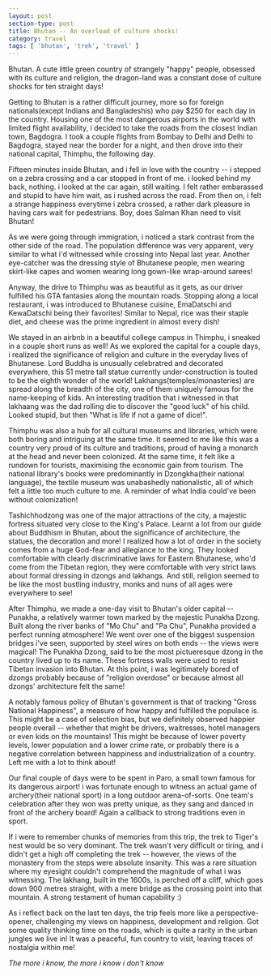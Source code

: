 ```yaml
---
layout: post
section-type: post
title: Bhutan -- An overload of culture shocks!
category: travel
tags: [ 'bhutan', 'trek', 'travel' ]
---
```


Bhutan. A cute little green country of strangely "happy" people, obsessed with its culture and religion, the dragon-land was a constant dose of culture shocks for ten straight days! 

Getting to Bhutan is a rather difficult journey, more so for foreign nationals(except Indians and Bangladeshis) who pay $250 for each day in the country. Housing one of the most dangerous airports in the world with limited flight availability, i decided to take the roads from the closest Indian town, Bagdogra. I took a couple flights from Bombay to Delhi and Delhi to Bagdogra, stayed near the border for a night, and then drove into their national capital, Thimphu, the following day. 

Fifteen minutes inside Bhutan, and i fell in love with the country -- i stepped on a zebra crossing and a car stopped in front of me. i looked behind my back, nothing. i looked at the car again, still waiting. I felt rather embarassed and stupid to have him wait, as i rushed across the road. From then on, i felt a strange happiness everytime i zebra crossed, a rather dark pleasure in having cars wait for pedestrians. Boy, does Salman Khan need to visit Bhutan! 

As we were going through immigration, i noticed a stark contrast from the other side of the road. The population difference was very apparent, very similar to what i'd witnessed while crossing into Nepal last year. Another eye-catcher was the dressing style of Bhutanese people, men wearing skirt-like capes and women wearing long gown-like wrap-around sarees! 

Anyway, the drive to Thimphu was as beautiful as it gets, as our driver fulfilled his GTA fantasies along the mountain roads. Stopping along a local restaurant, i was introduced to Bhutanese cuisine, EmaDatschi and KewaDatschi being their favorites! Similar to Nepal, rice was their staple diet, and cheese was the prime ingredient in almost every dish! 

We stayed in an airbnb in a beautiful college campus in Thimphu, i sneaked in a couple short runs as well! As we explored the capital for a couple days, i realized the significance of religion and culture in the everyday lives of Bhutanese. Lord Buddha is unusually celebratred and decorated everywhere, this 51 metre tall statue currently under-construction is touted to be the eighth wonder of the world! Lakhangs(temples/monasteries) are spread along the breadth of the city, one of them uniquely famous for the name-keeping of kids. An interesting tradition that i witnessed in that lakhaang was the dad rolling die to discover the "good luck" of his child. Looked stupid, but then "What is life if not a game of dice!". 

Thimphu was also a hub for all cultural museums and libraries, which were both boring and intriguing at the same time. It seemed to me like this was a country very proud of its culture and traditions, proud of having a monarch at the head and never been colonized. At the same time, it felt like a rundown for tourists, maximising the economic gain from tourism. The national library's books were predominantly in Dzongkha(their national language), the textile museum was unabashedly nationalistic, all of which felt a little too much culture to me. A reminder of what India could've been without colonization!

Tashichhodzong was one of the major attractions of the city, a majestic fortress situated very close to the King's Palace. Learnt a lot from our guide about Buddhism in Bhutan, about the significance of architecture, the statues, the decoration and more! I realized how a lot of order in the society comes from a huge God-fear and allegiance to the king. They looked comfortable with clearly discriminative laws for Eastern Bhutanese, who'd come from the Tibetan region, they were comfortable with very strict laws about formal dressing in dzongs and lakhangs. And still, religion seemed to be like the most bustling industry, monks and nuns of all ages were everywhere to see!

After Thimphu, we made a one-day visit to Bhutan's older capital -- Punakha, a relatively warmer town marked by the majestic Punakha Dzong. Built along the river banks of "Mo Chu" and "Pa Chu", Punakha provided a perfect running atmosphere! We went over one of the biggest suspension bridges i've seen, supported by steel wires on both ends -- the views were magical! The Punakha Dzong, said to be the most pictueresque dzong in the country lived up to its name. These fortress walls were used to resist Tibetan invasion into Bhutan. At this point, i was legitimately bored of dzongs probably because of "religion overdose" or because almost all dzongs' architecture felt the same! 

A notably famous policy of Bhutan's government is that of tracking "Gross National Happiness", a measure of how happy and fulfilled the populace is. This might be a case of selection bias, but we definitely observed happier people overall -- whether that might be drivers, waitresses, hotel managers or even kids on the mountains! This might be because of lower poverty levels, lower population and a lower crime rate, or probably there is a negative correlation between happiness and industrialization of a country. Left me with a lot to think about!

Our final couple of days were to be spent in Paro, a small town famous for its dangerous airport! i was fortunate enough to witness an actual game of archery(their national sport) in a long outdoor arena-of-sorts. One team's celebration after they won was pretty unique, as they sang and danced in front of the archery board! Again a callback to strong traditions even in sport. 

If i were to remember chunks of memories from this trip, the trek to Tiger's nest would be so very dominant. The trek wasn't very difficult or tiring, and i didn't get a high off completing the trek -- however, the views of the monastery from the steps were absolute insanity. This was a rare situation where my eyesight couldn't comprehend the magnitude of what i was witnessing. The lakhang, built in the 1600s, is perched off a cliff, which goes down 900 metres straight, with a mere bridge as the crossing point into that mountain. A strong testament of human capability :)

As i reflect back on the last ten days, the trip feels more like a perspective-opener, challenging my views on happiness, development and religion. Got some quality thinking time on the roads, which is quite a rarity in the urban jungles we live in! It was a peaceful, fun country to visit, leaving traces of nostalgia within me!

*The more i know, the more i know i don't know*